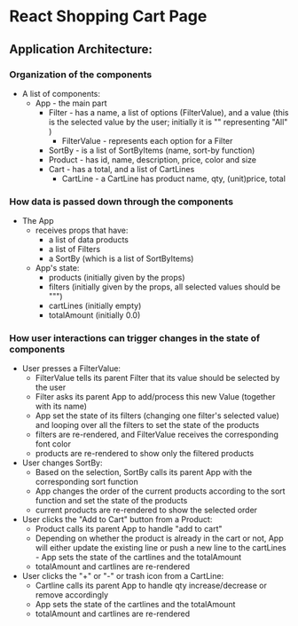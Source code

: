 # React Shopping Cart Page

## Application Architecture: 

### Organization of the components
* A list of components:
   * App - the main part
     * Filter - has a name, a list of options (FilterValue), and a value (this is the selected value by the user; initially it is "" representing "All" )
       * FilterValue - represents each option for a Filter
     * SortBy - is a list of SortByItems (name, sort-by function)
     * Product - has id, name, description, price, color and size
     * Cart - has a total, and a list of CartLines
       * CartLine - a CartLine has product name, qty, (unit)price, total
  
### How data is passed down through the components
* The App 
  * receives props that have:
    * a list of data products
    * a list of Filters
    * a SortBy (which is a list of SortByItems)
  * App's state:
    * products (initially given by the props)
    * filters (initially given by the props, all selected values should be """)
    * cartLines (initially empty)
    * totalAmount (initially 0.0)

### How user interactions can trigger changes in the state of components
* User presses a FilterValue:
  * FilterValue tells its parent Filter that its value should be selected by the user
  * Filter asks its parent App to add/process this new Value (together with its name)
  * App set the state of its filters (changing one filter's selected value) and looping over all the filters to set the state of the products
  * filters are re-rendered, and FilterValue receives the corresponding font color
  * products are re-rendered to show only the filtered products 
* User changes SortBy:
  * Based on the selection, SortBy calls its parent App with the corresponding sort function
  * App changes the order of the current products according to the sort function and set the state of the products 
  * current products are re-rendered to show the selected order
* User clicks the "Add to Cart" button from a Product:
  * Product calls its parent App to handle "add to cart"
  * Depending on whether the product is already in the cart or not, App will either update the existing line or push a new line to the cartLines - App sets the state of the cartlines and the totalAmount
  * totalAmount and cartlines are re-rendered
* User clicks the "+" or "-" or trash icon from a CartLine:
  * Cartline calls its parent App to handle qty increase/decrease or remove accordingly
  * App sets the state of the cartlines and the totalAmount
  * totalAmount and cartlines are re-rendered